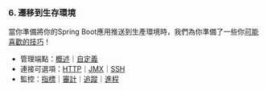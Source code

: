 ### 6. 遷移到生存環境

當你準備將你的Spring Boot應用推送到生產環境時，我們為你準備了一些你[可能喜歡的技巧](http://docs.spring.io/spring-boot/docs/current-SNAPSHOT/reference/htmlsingle/#production-ready)！

- 管理端點：[概述](http://docs.spring.io/spring-boot/docs/current-SNAPSHOT/reference/htmlsingle/#production-ready-endpoints)｜[自定義](http://docs.spring.io/spring-boot/docs/current-SNAPSHOT/reference/htmlsingle/#production-ready-customizing-endpoints)
- 連接可選項：[HTTP](http://docs.spring.io/spring-boot/docs/current-SNAPSHOT/reference/htmlsingle/#production-ready-monitoring)｜[JMX](http://docs.spring.io/spring-boot/docs/current-SNAPSHOT/reference/htmlsingle/#production-ready-jmx)｜[SSH](http://docs.spring.io/spring-boot/docs/current-SNAPSHOT/reference/htmlsingle/#production-ready-remote-shell)
- 監控：[指標](http://docs.spring.io/spring-boot/docs/current-SNAPSHOT/reference/htmlsingle/#production-ready-metrics)｜[審計](http://docs.spring.io/spring-boot/docs/current-SNAPSHOT/reference/htmlsingle/#production-ready-auditing)｜[追蹤](http://docs.spring.io/spring-boot/docs/current-SNAPSHOT/reference/htmlsingle/#production-ready-tracing)｜[進程](http://docs.spring.io/spring-boot/docs/current-SNAPSHOT/reference/htmlsingle/#production-ready-process-monitoring)
